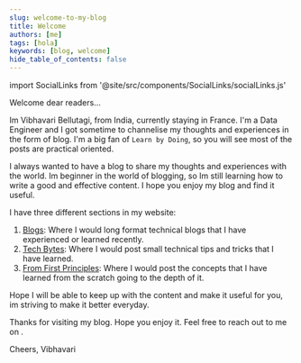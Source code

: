 ```yaml
---
slug: welcome-to-my-blog
title: Welcome
authors: [me]
tags: [hola]
keywords: [blog, welcome]
hide_table_of_contents: false
---
```


import SocialLinks from '@site/src/components/SocialLinks/socialLinks.js'

Welcome dear readers...

Im Vibhavari Bellutagi, from India, currently staying in France. I'm a Data Engineer and I got sometime to channelise my thoughts and experiences in the form of blog. I'm a big fan of `Learn by Doing`, so you will see most of the posts are practical oriented.

<!-- truncate -->

I always wanted to have a blog to share my thoughts and experiences with the world. Im beginner in the world of blogging, so Im still learning how to write a good and effective content. I hope you enjoy my blog and find it useful.

I have three different sections in my website:

1. [Blogs](index.md): Where I would long format technical blogs that I have experienced or learned recently.
2. [Tech Bytes](/TechBytes/intro): Where I would post small technical tips and tricks that I have learned.
4. [From First Principles](/FirstPrinciples/thoughts): Where I would post the concepts that I have learned from the scratch going to the depth of it.

Hope I will be able to keep up with the content and make it useful for you, im striving to make it better everyday.

Thanks for visiting my blog. Hope you enjoy it. Feel free to reach out to me on 
<SocialLinks />.

Cheers,
Vibhavari